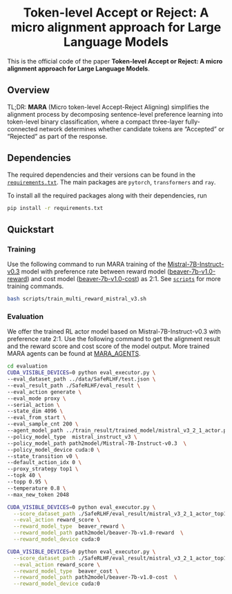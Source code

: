 <h1 align="center">
    Token-level Accept or Reject: A micro alignment approach for Large Language Models
</h1>

This is the official code of the paper **Token-level Accept or Reject: A micro alignment approach for Large Language Models**.
## Overview
TL;DR: **MARA** 
(Micro token-level Accept-Reject Aligning) simplifies the alignment process by decomposing sentence-level preference learning into token-level binary classification, where a compact three-layer fully-connected network  determines whether candidate tokens are “Accepted” or “Rejected” as part of the response.

## Dependencies
The required dependencies and their versions can be found in the [`requirements.txt`](requirements.txt). The main packages are `pytorch`, `transformers` and `ray`.

To install all the required packages along with their dependencies, run
```sh
pip install -r requirements.txt
```

## Quickstart

### Training

Use the following command to run MARA training of the [Mistral-7B-Instruct-v0.3](https://huggingface.co/mistralai/Mistral-7B-Instruct-v0.3) model with preference rate between reward model ([beaver-7b-v1.0-reward](https://huggingface.co/PKU-Alignment/beaver-7b-v1.0-reward)) and cost model ([beaver-7b-v1.0-cost](https://huggingface.co/PKU-Alignment/beaver-7b-v1.0-cost)) as 2:1. See [`scripts`](scripts) for more training commands.

```bash
bash scripts/train_multi_reward_mistral_v3.sh
```

### Evaluation

We offer the trained RL actor model based on Mistral-7B-Instruct-v0.3 with preference rate 2:1. Use the following command to get the alignment result and the reward score and cost score of the model output. More trained MARA agents can be found at [MARA_AGENTS](https://huggingface.co/IAAR-Shanghai/MARA_AGENTS/tree/main).

```bash
cd evaluation
CUDA_VISIBLE_DEVICES=0 python eval_executor.py \
--eval_dataset_path ../data/SafeRLHF/test.json \
--eval_result_path ./SafeRLHF/eval_result \
--eval_action generate \
--eval_mode proxy \
--serial_action \
--state_dim 4096 \
--eval_from_start \
--eval_sample_cnt 200 \
--agent_model_path ../train_result/trained_model/mistral_v3_2_1_actor.pth \
--policy_model_type  mistral_instruct_v3 \
--policy_model_path path2model/Mistral-7B-Instruct-v0.3  \
--policy_model_device cuda:0 \
--state_transition v0 \
--default_action_idx 0 \
--proxy_strategy top1 \
--topk 40 \
--topp 0.95 \
--temperature 0.8 \
--max_new_token 2048

CUDA_VISIBLE_DEVICES=0 python eval_executor.py \
  --score_dataset_path ./SafeRLHF/eval_result/mistral_v3_2_1_actor_top1_topk40_topp0.95_temperature0.8_output.json \
  --eval_action reward_score \
  --reward_model_type  beaver_reward \
  --reward_model_path path2model/beaver-7b-v1.0-reward  \
  --reward_model_device cuda:0

CUDA_VISIBLE_DEVICES=0 python eval_executor.py \
  --score_dataset_path ./SafeRLHF/eval_result/mistral_v3_2_1_actor_top1_topk40_topp0.95_temperature0.8_output.json \
  --eval_action reward_score \
  --reward_model_type  beaver_cost \
  --reward_model_path path2model/beaver-7b-v1.0-cost  \
  --reward_model_device cuda:0

```
